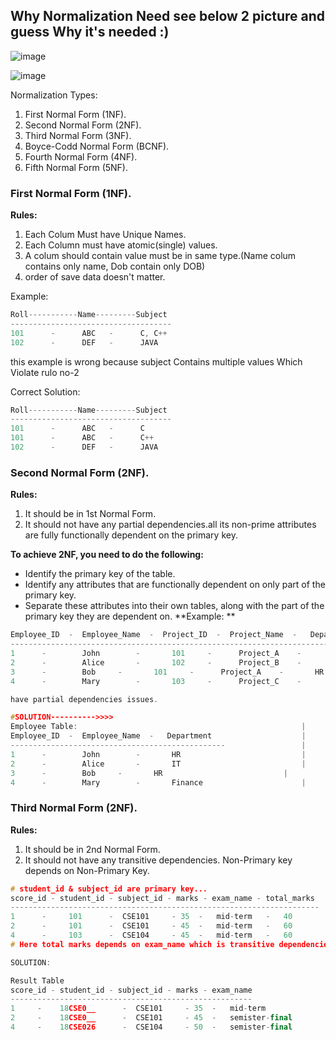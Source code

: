 ## Why Normalization Need see below 2 picture and guess Why it's needed :)
![image](https://github.com/Abdul-Aziz026/DataBase-interview-Question/assets/57495952/ed487e7d-075f-4062-842f-a156c5983975)

![image](https://github.com/Abdul-Aziz026/DataBase-interview-Question/assets/57495952/ad8cb8fa-b12c-4a17-9bce-9c36bf89f41b)


Normalization Types:
1. First Normal Form (1NF).
2. Second Normal Form (2NF).
3. Third Normal Form (3NF).
4. Boyce-Codd Normal Form (BCNF).
5. Fourth Normal Form (4NF).
6. Fifth Normal Form (5NF).

### First Normal Form (1NF).
**Rules:**
1. Each Colum Must have Unique Names.
2. Each Column must have atomic(single) values.
3. A colum should contain value must be in same type.(Name colum contains only name, Dob contain only DOB)
4. order of save data doesn't matter.

Example:   
```cpp
Roll-----------Name---------Subject   
------------------------------------   
101      -      ABC   -      C, C++   
102      -      DEF   -      JAVA
```

this example is wrong because subject Contains multiple values
Which Violate rulo no-2

Correct Solution:   
```cpp
Roll-----------Name---------Subject   
------------------------------------   
101      -      ABC   -      C   
101      -      ABC   -      C++   
102      -      DEF   -      JAVA
```


### Second Normal Form (2NF).
**Rules:**
1. It should be in 1st Normal Form.
2. It should not have any partial dependencies.all its non-prime attributes are fully functionally dependent on the primary key.

**To achieve 2NF, you need to do the following:**

- Identify the primary key of the table.
- Identify any attributes that are functionally dependent on only part of the primary key.
- Separate these attributes into their own tables, along with the part of the primary key they are dependent on.
**Example: **
```cpp
Employee_ID  -  Employee_Name  -  Project_ID  -  Project_Name  -   Department
--------------------------------------------------------------------------------
1      -        John	    -       101	    -      Project_A    -   	HR
2      -        Alice	    -       102	    -      Project_B    -   	IT
3      -        Bob	    -       101     -      Project_A    -     	HR
4      -        Mary	    -       103	    -      Project_C    -   	Finance

have partial dependencies issues.

#SOLUTION---------->>>>
Employee Table:                                                  |                      Project Table:
Employee_ID  -  Employee_Name  -   Department                    |                      Project_ID  -  Project_Name
------------------------------------------------                 |                      -------------------------------
1      -        John	    -       HR                           |                       101    -       Project_A
2      -        Alice	    -       IT                           |                       102     -      Project_B
3      -        Bob	    -       HR                           |                       103     -      Project_C
4      -        Mary	    -       Finance                      |                      
```
### 
### Third Normal Form (2NF).
**Rules:**
1. It should be in 2nd Normal Form.
2. It should not have any transitive dependencies. Non-Primary key depends on Non-Primary Key.
```cpp
# student_id & subject_id are primary key...
score_id - student_id - subject_id - marks - exam_name - total_marks
---------------------------------------------------------------------
1      -     101      -  CSE101     - 35  -   mid-term   -   40
2      -     101      -  CSE101     - 45  -   mid-term   -   60
4      -     103      -  CSE104     - 45  -   mid-term   -   60
# Here total marks depends on exam_name which is transitive dependencies.

SOLUTION: 

Result Table                                                                                     Exam Table
score_id - student_id - subject_id - marks - exam_name                                           exam_name - total_marks
------------------------------------------------------                                           --------------------------
1     -    18CSE0__      -  CSE101     - 35  -   mid-term                                        mid-term        -   40
2     -    18CSE0__      -  CSE101     - 45  -   semister-final                                  semister-final  -   60
4     -    18CSE026      -  CSE104     - 50  -   semister-final  
```
